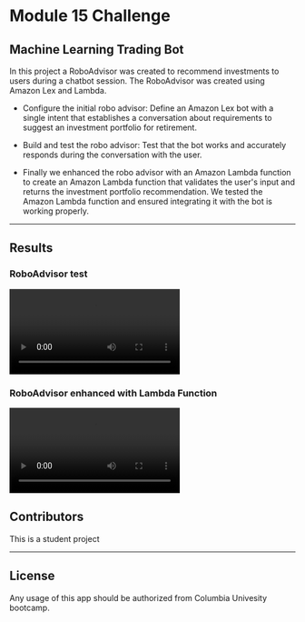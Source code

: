 # Module 15 Challenge
## Machine Learning Trading Bot

In this project a RoboAdvisor was created to recommend investments to users during a chatbot session. The RoboAdvisor was created using Amazon Lex and Lambda. 

* Configure the initial robo advisor: Define an Amazon Lex bot with a single intent that establishes a conversation about requirements to suggest an investment portfolio for retirement.

* Build and test the robo advisor: Test that the bot works and accurately responds during the conversation with the user.

* Finally we enhanced the robo advisor with an Amazon Lambda function to create an Amazon Lambda function that validates the user's input and returns the investment portfolio recommendation. We tested the Amazon Lambda function and ensured integrating it with the bot is working properly.
- - - 
## Results

### RoboAdvisor test
![alt text](./chatBoxTest.mov)

### RoboAdvisor enhanced with Lambda Function
![alt text](./ScreenRecordingworkingBOT.mov)

## Contributors
This is a student project 

- - - 
## License
Any usage of this app should be authorized from Columbia Univesity bootcamp.







